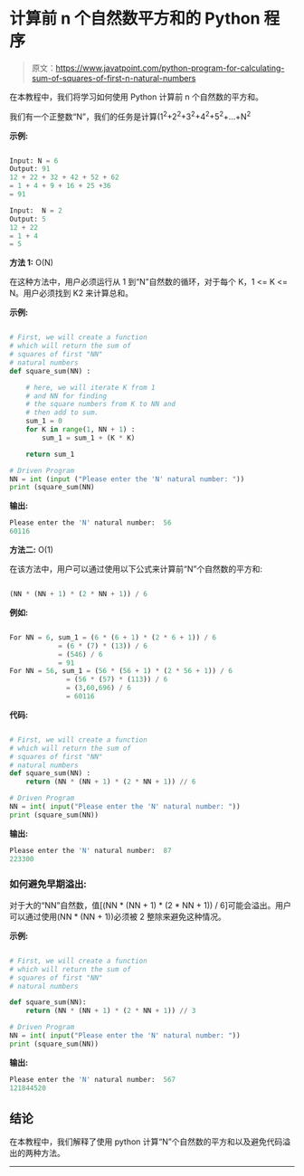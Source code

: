 # 计算前 n 个自然数平方和的 Python 程序

> 原文：<https://www.javatpoint.com/python-program-for-calculating-sum-of-squares-of-first-n-natural-numbers>

在本教程中，我们将学习如何使用 Python 计算前 n 个自然数的平方和。

我们有一个正整数“N”，我们的任务是计算(1<sup>2</sup>+2<sup>2</sup>+3<sup>2</sup>+4<sup>2</sup>+5<sup>2</sup>+…+N<sup>2</sup>

**示例:**

```py

Input: N = 6
Output: 91 
12 + 22 + 32 + 42 + 52 + 62 
= 1 + 4 + 9 + 16 + 25 +36
= 91

Input:  N = 2
Output: 5
12 + 22
= 1 + 4
= 5

```

**方法 1:** O(N)

在这种方法中，用户必须运行从 1 到“N”自然数的循环，对于每个 K，1 <= K <= N。用户必须找到 K2 来计算总和。

**示例:**

```py

# First, we will create a function 
# which will return the sum of
# squares of first "NN"
# natural numbers
def square_sum(NN) :

    # here, we will iterate K from 1 
    # and NN for finding 
    # the square numbers from K to NN and
    # then add to sum.
    sum_1 = 0
    for K in range(1, NN + 1) :
        sum_1 = sum_1 + (K * K)

    return sum_1

# Driven Program
NN = int (input ("Please enter the 'N' natural number: "))
print (square_sum(NN)

```

**输出:**

```py
Please enter the 'N' natural number:  56
60116

```

**方法二:** O(1)

在该方法中，用户可以通过使用以下公式来计算前“N”个自然数的平方和:

```py

(NN * (NN + 1) * (2 * NN + 1)) / 6

```

**例如:**

```py

For NN = 6, sum_1 = (6 * (6 + 1) * (2 * 6 + 1)) / 6
			= (6 * (7) * (13)) / 6
			= (546) / 6
			= 91
For NN = 56, sum_1 = (56 * (56 + 1) * (2 * 56 + 1)) / 6
			  = (56 * (57) * (113)) / 6
			  = (3,60,696) / 6
			  = 60116

```

**代码:**

```py

# First, we will create a function 
# which will return the sum of
# squares of first "NN"
# natural numbers
def square_sum(NN) :
    return (NN * (NN + 1) * (2 * NN + 1)) // 6

# Driven Program
NN = int( input("Please enter the 'N' natural number: "))
print (square_sum(NN))

```

**输出:**

```py
Please enter the 'N' natural number:  87
223300

```

### 如何避免早期溢出:

对于大的“NN”自然数，值[(NN * (NN + 1) * (2 * NN + 1)) / 6]可能会溢出。用户可以通过使用(NN * (NN + 1))必须被 2 整除来避免这种情况。

**示例:**

```py

# First, we will create a function 
# which will return the sum of
# squares of first "NN"
# natural numbers

def square_sum(NN):
    return (NN * (NN + 1) * (2 * NN + 1)) // 3

# Driven Program
NN = int( input("Please enter the 'N' natural number: "))
print (square_sum(NN))

```

**输出:**

```py
Please enter the 'N' natural number:  567
121844520

```

## 结论

在本教程中，我们解释了使用 python 计算“N”个自然数的平方和以及避免代码溢出的两种方法。

* * *